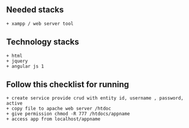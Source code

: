 ## Needed stacks
    + xampp / web server tool

## Technology stacks
    + html
    + jquery
    + angular js 1

## Follow this checklist for running
    + create service provide crud with entity id, username , password, active
	+ copy file to apache web server /htdoc
	+ give permission chmod -R 777 /htdocs/appname
	+ access app from localhost/appname
